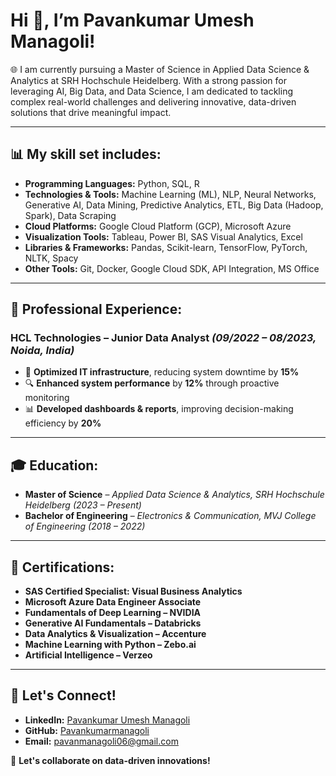 # Hi 👋, I’m Pavankumar Umesh Managoli!  
🌐 I am currently pursuing a Master of Science in Applied Data Science & Analytics at SRH Hochschule Heidelberg. With a strong passion for leveraging AI, Big Data, and Data Science, I am dedicated to tackling complex real-world challenges and delivering innovative, data-driven solutions that drive meaningful impact.

---

## 📊 My skill set includes:
- **Programming Languages:** Python, SQL, R  
- **Technologies & Tools:** Machine Learning (ML), NLP, Neural Networks, Generative AI, Data Mining, Predictive Analytics, ETL, Big Data (Hadoop, Spark), Data Scraping  
- **Cloud Platforms:** Google Cloud Platform (GCP), Microsoft Azure  
- **Visualization Tools:** Tableau, Power BI, SAS Visual Analytics, Excel  
- **Libraries & Frameworks:** Pandas, Scikit-learn, TensorFlow, PyTorch, NLTK, Spacy  
- **Other Tools:** Git, Docker, Google Cloud SDK, API Integration, MS Office

---

## 💼 Professional Experience:
### **HCL Technologies – Junior Data Analyst** *(09/2022 – 08/2023, Noida, India)*
- 🚀 **Optimized IT infrastructure**, reducing system downtime by **15%**  
- 🔍 **Enhanced system performance** by **12%** through proactive monitoring  
- 📊 **Developed dashboards & reports**, improving decision-making efficiency by **20%**  

---

## 🎓 Education:
- **Master of Science** – *Applied Data Science & Analytics, SRH Hochschule Heidelberg* *(2023 – Present)*
- **Bachelor of Engineering** – *Electronics & Communication, MVJ College of Engineering* *(2018 – 2022)*

---

## 📜 Certifications:
- **SAS Certified Specialist: Visual Business Analytics**
- **Microsoft Azure Data Engineer Associate**
- **Fundamentals of Deep Learning – NVIDIA**
- **Generative AI Fundamentals – Databricks**
- **Data Analytics & Visualization – Accenture**
- **Machine Learning with Python – Zebo.ai**
- **Artificial Intelligence – Verzeo**

---

## 📢 Let's Connect!
- **LinkedIn:** [Pavankumar Umesh Managoli](https://www.linkedin.com/in/pavankumar-umesh-managoli)  
- **GitHub:** [Pavankumarmanagoli](https://github.com/Pavankumarmanagoli)  
- **Email:** [pavanmanagoli06@gmail.com](mailto:pavanmanagoli06@gmail.com)  

🚀 **Let's collaborate on data-driven innovations!**
